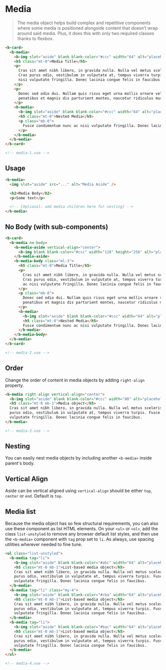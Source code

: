 # Media

> The media object helps build complex and repetitive components where some media is
> positioned alongside content that doesn’t wrap around said media. Plus, it does this
> with only two required classes thanks to flexbox.

```html
<b-card>
  <b-media>
    <b-img slot="aside" blank blank-color="#ccc" width="64" alt="placeholder" />
    <h5 class="mt-0">Media Title</h5>
    <p>
      Cras sit amet nibh libero, in gravida nulla. Nulla vel metus scelerisque ante sollicitudin.
      Cras purus odio, vestibulum in vulputate at, tempus viverra turpis. Fusce condimentum nunc ac
      nisi vulputate fringilla. Donec lacinia congue felis in faucibus.
    </p>
    <p>
      Donec sed odio dui. Nullam quis risus eget urna mollis ornare vel eu leo. Cum sociis natoque
      penatibus et magnis dis parturient montes, nascetur ridiculus mus.
    </p>
    <b-media>
      <b-img slot="aside" blank blank-color="#ccc" width="64" alt="placeholder" />
      <h5 class="mt-0">Nested Media</h5>
      <p class="mb-0">
        Fusce condimentum nunc ac nisi vulputate fringilla. Donec lacinia congue felis in faucibus.
      </p>
    </b-media>
  </b-media>
</b-card>

<!-- media-1.vue -->
```

## Usage

```html
<b-media>
  <img slot="aside" src="..." alt="Media Aside" />

  <h2>Media Body</h2>
  <p>Some text</p>

  <!-- [Optional: add media children here for nesting] -->
</b-media>
```

## No Body (with sub-components)

```html
<b-card>
  <b-media no-body>
    <b-media-aside vertical-align="center">
      <b-img blank blank-color="#ccc" width="128" height="256" alt="placeholder" />
    </b-media-aside>
    <b-media-body class="ml-3">
      <h5 class="mt-0">Media Title</h5>
      <p>
        Cras sit amet nibh libero, in gravida nulla. Nulla vel metus scelerisque ante sollicitudin.
        Cras purus odio, vestibulum in vulputate at, tempus viverra turpis. Fusce condimentum nunc
        ac nisi vulputate fringilla. Donec lacinia congue felis in faucibus.
      </p>
      <p class="mb-0">
        Donec sed odio dui. Nullam quis risus eget urna mollis ornare vel eu leo. Cum sociis natoque
        penatibus et magnis dis parturient montes, nascetur ridiculus mus.
      </p>
      <b-media>
        <b-img slot="aside" blank blank-color="#ccc" width="64" alt="placeholder" />
        <h5 class="mt-0">Nested Media</h5>
        Fusce condimentum nunc ac nisi vulputate fringilla. Donec lacinia congue felis in faucibus.
      </b-media>
    </b-media-body>
  </b-media>
</b-card>

<!-- media-2.vue -->
```

## Order

Change the order of content in media objects by adding `right-align` property.

```html
<b-media right-align vertical-align="center">
  <b-img slot="aside" blank blank-color="#ccc" width="80" alt="placeholder" />
  <h5 class="mt-0 mb-1">Media object</h5>
  Cras sit amet nibh libero, in gravida nulla. Nulla vel metus scelerisque ante sollicitudin. Cras
  purus odio, vestibulum in vulputate at, tempus viverra turpis. Fusce condimentum nunc ac nisi
  vulputate fringilla. Donec lacinia congue felis in faucibus.
</b-media>

<!-- media-3.vue -->
```

## Nesting

You can easily nest media objects by including another `<b-media>` inside parent's body.

## Vertical Align

Aside can be vertical aligned using `vertical-align` should be either `top`, `center`
or `end`. Default is `top`.

## Media list

Because the media object has so few structural requirements, you can also
use these component as list HTML elements. On your `<ul>` or `<ol>`, add the
class `list-unstyled` to remove any browser default list styles, and then use
the `<b-media>` component with `tag` prop set to `li`. As always, use spacing
utilities wherever needed to fine tune.

```html
<ul class="list-unstyled">
  <b-media tag="li">
    <b-img slot="aside" blank blank-color="#abc" width="64" alt="placeholder" />
    <h5 class="mt-0 mb-1">List-based media object</h5>
    Cras sit amet nibh libero, in gravida nulla. Nulla vel metus scelerisque ante sollicitudin. Cras
    purus odio, vestibulum in vulputate at, tempus viverra turpis. Fusce condimentum nunc ac nisi
    vulputate fringilla. Donec lacinia congue felis in faucibus.
  </b-media>
  <b-media tag="li" class="my-4">
    <b-img slot="aside" blank blank-color="#cba" width="64" alt="placeholder" />
    <h5 class="mt-0 mb-1">List-based media object</h5>
    Cras sit amet nibh libero, in gravida nulla. Nulla vel metus scelerisque ante sollicitudin. Cras
    purus odio, vestibulum in vulputate at, tempus viverra turpis. Fusce condimentum nunc ac nisi
    vulputate fringilla. Donec lacinia congue felis in faucibus.
  </b-media>
  <b-media tag="li">
    <b-img slot="aside" blank blank-color="#bac" width="64" alt="placeholder" />
    <h5 class="mt-0 mb-1">List-based media object</h5>
    Cras sit amet nibh libero, in gravida nulla. Nulla vel metus scelerisque ante sollicitudin. Cras
    purus odio, vestibulum in vulputate at, tempus viverra turpis. Fusce condimentum nunc ac nisi
    vulputate fringilla. Donec lacinia congue felis in faucibus.
  </b-media>
</ul>

<!-- media-4.vue -->
```

<!-- Component reference added automatically from component package.json -->
